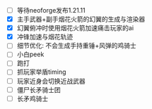 - [ ] 等待neoforge发布1.21.11
- [x] 主手武器+副手烟花火箭的幻翼的生成与渲染器
- [x] 幻翼俯冲时使用烟花火箭加速痛击玩家的ai
- [x] 冲锋加速与烟花轨迹
- [ ] 细节优化: 不会生成手持重锤+风弹的鸡骑士
- [ ] 小白peek
- [ ] 跑打
- [ ] 抓玩家举盾timing
- [ ] 玩家近身会切换近战武器
- [ ] 僵尸长矛骑士团
- [ ] 长矛鸡骑士